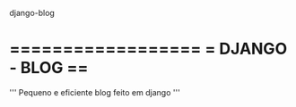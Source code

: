 django-blog

==================
= DJANGO - BLOG ==
==================
'''
Pequeno e eficiente blog feito em django
'''